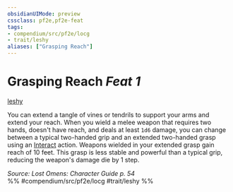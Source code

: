 ```yaml
---
obsidianUIMode: preview
cssclass: pf2e,pf2e-feat
tags:
- compendium/src/pf2e/locg
- trait/leshy
aliases: ["Grasping Reach"]
---
```

# Grasping Reach  *Feat 1*  
[leshy](../../Rules/traits/leshy-b1.md)  


You can extend a tangle of vines or tendrils to support your arms and extend your reach. When you wield a melee weapon that requires two hands, doesn't have reach, and deals at least `1d6` damage, you can change between a typical two-handed grip and an extended two-handed grasp using an [Interact](../../Rules/actions/interact.md) action. Weapons wielded in your extended grasp gain reach of 10 feet. This grasp is less stable and powerful than a typical grip, reducing the weapon's damage die by 1 step.

*Source: Lost Omens: Character Guide p. 54*  
%% #compendium/src/pf2e/locg #trait/leshy %%